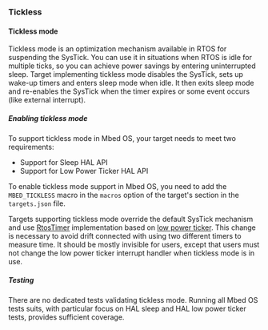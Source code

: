 ### Tickless

#### Tickless mode

Tickless mode is an optimization mechanism available in RTOS for suspending the SysTick. You can use it in situations when RTOS is idle for multiple ticks, so you can achieve power savings by entering uninterrupted sleep. Target implementing tickless mode disables the SysTick, sets up wake-up timers and enters sleep mode when idle. It then exits sleep mode and re-enables the SysTick when the timer expires or some event occurs (like external interrupt).

##### Enabling tickless mode

To support tickless mode in Mbed OS, your target needs to meet two requirements:

- Support for Sleep HAL API
- Support for Low Power Ticker HAL API

To enable tickless mode support in Mbed OS, you need to add the `MBED_TICKLESS` macro in the `macros` option of the target's section in the `targets.json` file.

Targets supporting tickless mode override the default SysTick mechanism and use <a href="https://github.com/ARMmbed/mbed-os/blob/master/rtos/TARGET_CORTEX/mbed_rtx_idle.cpp" target="_blank">RtosTimer</a> implementation based on <a href="https://github.com/ARMmbed/mbed-os/blob/master/drivers/LowPowerTicker.h" target="_blank">low power ticker</a>. This change is necessary to avoid drift connected with using two different timers to measure time. It should be mostly invisible for users, except that users must not change the low power ticker interrupt handler when tickless mode is in use.

##### Testing

There are no dedicated tests validating tickless mode. Running all Mbed OS tests suits, with particular focus on HAL sleep and HAL low power ticker tests, provides sufficient coverage.
